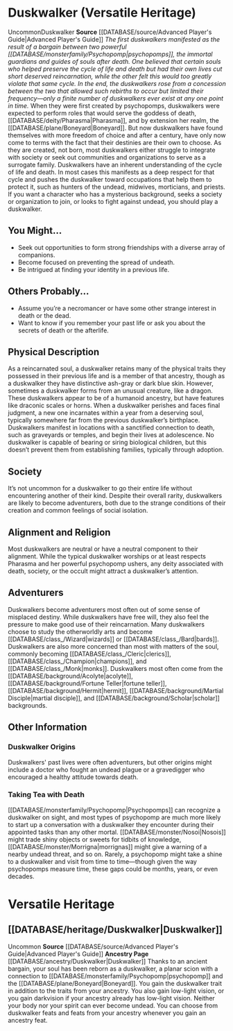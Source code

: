 ﻿---
id: '25'
name: Duskwalker
source: '[[DATABASE/source/Advanced Player''s Guide|Advanced Player''s Guide]]'

---
# Duskwalker (Versatile Heritage)

<span class="trait-uncommon item-trait">Uncommon</span><span class="item-trait">Duskwalker</span>
**Source** [[DATABASE/source/Advanced Player's Guide|Advanced Player's Guide]] 
_The first duskwalkers manifested as the result of a bargain between two powerful [[DATABASE/monsterfamily/Psychopomp|psychopomps]], the immortal guardians and guides of souls after death. One believed that certain souls who helped preserve the cycle of life and death but had their own lives cut short deserved reincarnation, while the other felt this would too greatly violate that same cycle. In the end, the duskwalkers rose from a concession between the two that allowed such rebirths to occur but limited their frequency—only a finite number of duskwalkers ever exist at any one point in time._
When they were first created by psychopomps, duskwalkers were expected to perform roles that would serve the goddess of death, [[DATABASE/deity/Pharasma|Pharasma]], and by extension her realm, the [[DATABASE/plane/Boneyard|Boneyard]]. But now duskwalkers have found themselves with more freedom of choice and after a century, have only now come to terms with the fact that their destinies are their own to choose. As they are created, not born, most duskwalkers either struggle to integrate with society or seek out communities and organizations to serve as a surrogate family.
 Duskwalkers have an inherent understanding of the cycle of life and death. In most cases this manifests as a deep respect for that cycle and pushes the duskwalker toward occupations that help them to protect it, such as hunters of the undead, midwives, morticians, and priests.
 If you want a character who has a mysterious background, seeks a society or organization to join, or looks to fight against undead, you should play a duskwalker.

## You Might...

* Seek out opportunities to form strong friendships with a diverse array of companions. 
* Become focused on preventing the spread of undeath. 
* Be intrigued at finding your identity in a previous life.

## Others Probably...

* Assume you’re a necromancer or have some other strange interest in death or the dead. 
* Want to know if you remember your past life or ask you about the secrets of death or the afterlife.

## Physical Description

As a reincarnated soul, a duskwalker retains many of the physical traits they possessed in their previous life and is a member of that ancestry, though as a duskwalker they have distinctive ash-gray or dark blue skin. However, sometimes a duskwalker forms from an unusual creature, like a dragon. These duskwalkers appear to be of a humanoid ancestry, but have features like draconic scales or horns.
 When a duskwalker perishes and faces final judgment, a new one incarnates within a year from a deserving soul, typically somewhere far from the previous duskwalker’s birthplace. Duskwalkers manifest in locations with a sanctified connection to death, such as graveyards or temples, and begin their lives at adolescence. No duskwalker is capable of bearing or siring biological children, but this doesn’t prevent them from establishing families, typically through adoption.

## Society

It’s not uncommon for a duskwalker to go their entire life without encountering another of their kind. Despite their overall rarity, duskwalkers are likely to become adventurers, both due to the strange conditions of their creation and common feelings of social isolation.

## Alignment and Religion

Most duskwalkers are neutral or have a neutral component to their alignment. While the typical duskwalker worships or at least respects Pharasma and her powerful psychopomp ushers, any deity associated with death, society, or the occult might attract a duskwalker’s attention.

## Adventurers

Duskwalkers become adventurers most often out of some sense of misplaced destiny. While duskwalkers have free will, they also feel the pressure to make good use of their reincarnation. Many duskwalkers choose to study the otherworldly arts and become [[DATABASE/class_/Wizard|wizards]] or [[DATABASE/class_/Bard|bards]]. Duskwalkers are also more concerned than most with matters of the soul, commonly becoming [[DATABASE/class_/Cleric|clerics]], [[DATABASE/class_/Champion|champions]], and [[DATABASE/class_/Monk|monks]]. Duskwalkers most often come from the [[DATABASE/background/Acolyte|acolyte]], [[DATABASE/background/Fortune Teller|fortune teller]], [[DATABASE/background/Hermit|hermit]], [[DATABASE/background/Martial Disciple|martial disciple]], and [[DATABASE/background/Scholar|scholar]] backgrounds.

## Other Information

### Duskwalker Origins

Duskwalkers' past lives were often adventurers, but other origins might include a doctor who fought an undead plague or a gravedigger who encouraged a healthy attitude towards death.

### Taking Tea with Death

[[DATABASE/monsterfamily/Psychopomp|Psychopomps]] can recognize a duskwalker on sight, and most types of psychopomp are much more likely to start up a conversation with a duskwalker they encounter during their appointed tasks than any other mortal. [[DATABASE/monster/Nosoi|Nosois]] might trade shiny objects or sweets for tidbits of knowledge, [[DATABASE/monster/Morrigna|morrignas]] might give a warning of a nearby undead threat, and so on. Rarely, a psychopomp might take a shine to a duskwalker and visit from time to time—though given the way psychopomps measure time, these gaps could be months, years, or even decades.

# Versatile Heritage

## [[DATABASE/heritage/Duskwalker|Duskwalker]]

<span class="trait-uncommon item-trait">Uncommon</span>
**Source** [[DATABASE/source/Advanced Player's Guide|Advanced Player's Guide]] 
**Ancestry Page** [[DATABASE/ancestry/Duskwalker|Duskwalker]]
Thanks to an ancient bargain, your soul has been reborn as a duskwalker, a planar scion with a connection to [[DATABASE/monsterfamily/Psychopomp|psychopomp]] and the [[DATABASE/plane/Boneyard|Boneyard]]. You gain the duskwalker trait in addition to the traits from your ancestry. You also gain low-light vision, or you gain darkvision if your ancestry already has low-light vision. Neither your body nor your spirit can ever become undead. You can choose from duskwalker feats and feats from your ancestry whenever you gain an ancestry feat.
